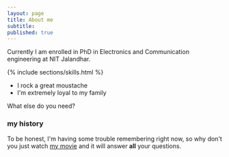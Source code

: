 ```yaml
---
layout: page
title: About me
subtitle: 
published: true
---
```



<span class="fa fa-graduation-cap about-icon"></span> 
Currently I am enrolled in PhD in Electronics and Communication engineering at NIT Jalandhar.


{% include sections/skills.html %}




- I rock a great moustache
- I'm extremely loyal to my family

What else do you need?

### my history

To be honest, I'm having some trouble remembering right now, so why don't you just watch [my movie](http://en.wikipedia.org/wiki/The_Princess_Bride_%28film%29) and it will answer **all** your questions.




